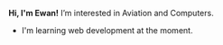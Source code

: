 **Hi, I'm Ewan!**
I’m interested in Aviation and Computers.
- I'm learning web development at the moment.


<!---
emaccode/emaccode is a ✨ special ✨ repository because its `README.md` (this file) appears on your GitHub profile.
You can click the Preview link to take a look at your changes.
--->
